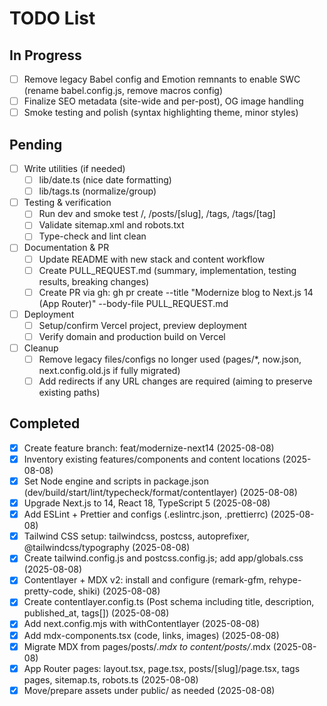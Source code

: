 # TODO List

## In Progress
- [ ] Remove legacy Babel config and Emotion remnants to enable SWC (rename babel.config.js, remove macros config)
- [ ] Finalize SEO metadata (site-wide and per-post), OG image handling
- [ ] Smoke testing and polish (syntax highlighting theme, minor styles)

## Pending
- [ ] Write utilities (if needed)
  - [ ] lib/date.ts (nice date formatting)
  - [ ] lib/tags.ts (normalize/group)
- [ ] Testing & verification
  - [ ] Run dev and smoke test /, /posts/[slug], /tags, /tags/[tag]
  - [ ] Validate sitemap.xml and robots.txt
  - [ ] Type-check and lint clean
- [ ] Documentation & PR
  - [ ] Update README with new stack and content workflow
  - [ ] Create PULL_REQUEST.md (summary, implementation, testing results, breaking changes)
  - [ ] Create PR via gh: gh pr create --title "Modernize blog to Next.js 14 (App Router)" --body-file PULL_REQUEST.md
- [ ] Deployment
  - [ ] Setup/confirm Vercel project, preview deployment
  - [ ] Verify domain and production build on Vercel
- [ ] Cleanup
  - [ ] Remove legacy files/configs no longer used (pages/*, now.json, next.config.old.js if fully migrated)
  - [ ] Add redirects if any URL changes are required (aiming to preserve existing paths)

## Completed
- [x] Create feature branch: feat/modernize-next14 (2025-08-08)
- [x] Inventory existing features/components and content locations (2025-08-08)
- [x] Set Node engine and scripts in package.json (dev/build/start/lint/typecheck/format/contentlayer) (2025-08-08)
- [x] Upgrade Next.js to 14, React 18, TypeScript 5 (2025-08-08)
- [x] Add ESLint + Prettier and configs (.eslintrc.json, .prettierrc) (2025-08-08)
- [x] Tailwind CSS setup: tailwindcss, postcss, autoprefixer, @tailwindcss/typography (2025-08-08)
- [x] Create tailwind.config.js and postcss.config.js; add app/globals.css (2025-08-08)
- [x] Contentlayer + MDX v2: install and configure (remark-gfm, rehype-pretty-code, shiki) (2025-08-08)
- [x] Create contentlayer.config.ts (Post schema including title, description, published_at, tags[]) (2025-08-08)
- [x] Add next.config.mjs with withContentlayer (2025-08-08)
- [x] Add mdx-components.tsx (code, links, images) (2025-08-08)
- [x] Migrate MDX from pages/posts/*.mdx to content/posts/*.mdx (2025-08-08)
- [x] App Router pages: layout.tsx, page.tsx, posts/[slug]/page.tsx, tags pages, sitemap.ts, robots.ts (2025-08-08)
- [x] Move/prepare assets under public/ as needed (2025-08-08)

